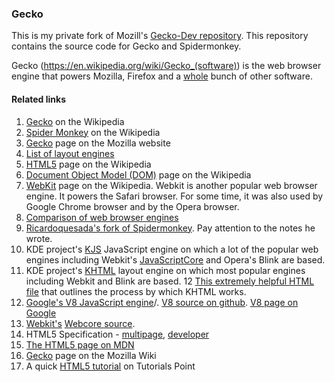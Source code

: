 ### Gecko

This is my private fork of Mozill's [Gecko-Dev repository](https://github.com/mozilla/gecko-dev). This repository contains the source code for Gecko and Spidermonkey.

Gecko (https://en.wikipedia.org/wiki/Gecko_(software)) is the web browser engine that powers Mozilla, Firefox and a [whole](https://developer.mozilla.org/en-US/docs/Mozilla/Gecko/Versions) bunch of other software.



#### Related links
1. [Gecko](https://en.wikipedia.org/wiki/Gecko_(software)) on the Wikipedia
2. [Spider Monkey](https://en.wikipedia.org/wiki/SpiderMonkey) on the Wikipedia
3. [Gecko](https://developer.mozilla.org/en-US/docs/Mozilla/Gecko) page on the Mozilla website
4. [List of layout engines](https://en.wikipedia.org/wiki/List_of_layout_engines)
5. [HTML5](https://en.wikipedia.org/wiki/HTML5) page on the Wikipedia
6. [Document Object Model (DOM)](https://en.wikipedia.org/wiki/Document_Object_Model) page on the Wikipedia
7. [WebKit](https://en.wikipedia.org/wiki/WebKit) page on the Wikipedia. Webkit is another popular web browser engine. It powers the Safari browser. For some time, it was also used by Google Chrome browser and by the Opera browser.
8. [Comparison of web browser engines](https://en.wikipedia.org/wiki/Comparison_of_web_browser_engines)
9. [Ricardoquesada's fork of Spidermonkey](https://github.com/ricardoquesada/Spidermonkey). Pay attention to the notes he wrote.
10. KDE project's [KJS](https://github.com/KDE/kjs) JavaScript engine on which a lot of the popular web engines including Webkit's [JavaScriptCore](https://github.com/WebKit/webkit/tree/master/Source/JavaScriptCore) and Opera's Blink are based.
11. KDE project's [KHTML](https://github.com/KDE/khtml) layout engine on which most popular engines including Webkit and Blink are based.
12 [This extremely helpful HTML file](https://github.com/KDE/khtml/blob/master/docs/DESIGN.html) that outlines the process by which KHTML works.
12. [Google's V8 JavaScript engine](https://en.wikipedia.org/wiki/Chrome_V8)/. [V8 source on github](https://github.com/v8/v8). [V8 page on Google](https://developers.google.com/v8/)
13. [Webkit's](https://github.com/WebKit/webkit) [Webcore source](https://github.com/WebKit/webkit/tree/master/Source/WebCore).
14. HTML5 Specification - [multipage](https://html.spec.whatwg.org/multipage/), [developer]()
15. [The HTML5 page on MDN](https://developer.mozilla.org/en-US/docs/Web/Guide/HTML/HTML5)
16. [Gecko](https://wiki.mozilla.org/Gecko:Home_Page) page on the Mozilla Wiki
17. A quick [HTML5 tutorial](https://www.tutorialspoint.com/html5/html5_syntax.htm) on Tutorials Point
